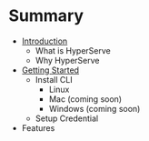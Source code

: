# Summary

* [Introduction](README.md)
   * What is HyperServe
   * Why HyperServe
* [Getting Started](getting_started.md)
   * Install CLI
       * Linux
       * Mac (coming soon)
       * Windows (coming soon)
   * Setup Credential
* Features

